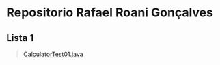 # Repositorio Rafael Roani Gonçalves

## Lista 1
> [CalculatorTest01.java](src/main/java/list1/test/CalculatorTest01.java)

